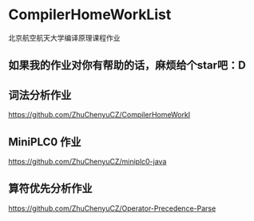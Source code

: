 # CompilerHomeWorkList
北京航空航天大学编译原理课程作业

## 如果我的作业对你有帮助的话，麻烦给个star吧：D

## 词法分析作业
https://github.com/ZhuChenyuCZ/CompilerHomeWorkI

## MiniPLC0 作业
https://github.com/ZhuChenyuCZ/miniplc0-java

## 算符优先分析作业
https://github.com/ZhuChenyuCZ/Operator-Precedence-Parse
